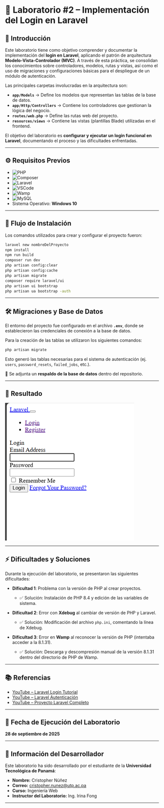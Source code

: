 
# 📝 Laboratorio #2 – Implementación del Login en Laravel  

## 📌 Introducción  
Este laboratorio tiene como objetivo comprender y documentar la implementación del **login en Laravel**, aplicando el patrón de arquitectura **Modelo-Vista-Controlador (MVC)**. A través de esta práctica, se consolidan los conocimientos sobre controladores, modelos, rutas y vistas, así como el uso de migraciones y configuraciones básicas para el despliegue de un módulo de autenticación.  

Las principales carpetas involucradas en la arquitectura son:  
- **`app/Models`** → Define los modelos que representan las tablas de la base de datos.  
- **`app/Http/Controllers`** → Contiene los controladores que gestionan la lógica del negocio.  
- **`routes/web.php`** → Define las rutas web del proyecto.  
- **`resources/views`** → Contiene las vistas (plantillas Blade) utilizadas en el frontend.  

El objetivo del laboratorio es **configurar y ejecutar un login funcional en Laravel**, documentando el proceso y las dificultades enfrentadas.  

---

## ⚙️ Requisitos Previos  

- ![PHP](https://img.shields.io/badge/PHP-8.4.0-blue?logo=php)  
- ![Composer](https://img.shields.io/badge/Composer-2.8.11-orange?logo=composer)  
- ![Laravel](https://img.shields.io/badge/Laravel-12-red?logo=laravel)  
- ![VSCode](https://img.shields.io/badge/Editor-VSCode-blue?logo=visualstudiocode)  
- ![Wamp](https://img.shields.io/badge/WampServer-green?logo=apache)  
- ![MySQL](https://img.shields.io/badge/MySQL/MariaDB-Database-yellow?logo=mysql)  
- Sistema Operativo: **Windows 10**  

---

## 🚀 Flujo de Instalación  

Los comandos utilizados para crear y configurar el proyecto fueron:  

```bash
laravel new nombreDelProyecto
npm install
npm run build
composer run dev
php artisan config:clear
php artisan config:cache
php artisan migrate
composer require laravel/ui
php artisan ui bootstrap
php artisan ua bootstrap -auth
```

---

## 🛠️ Migraciones y Base de Datos  

El entorno del proyecto fue configurado en el archivo **`.env`**, donde se establecieron las credenciales de conexión a la base de datos.  

Para la creación de las tablas se utilizaron los siguientes comandos:  

```bash
php artisan migrate
```

Esto generó las tablas necesarias para el sistema de autenticación (ej. `users`, `password_resets`, `failed_jobs`, etc.).  

📌 Se adjunta un **respaldo de la base de datos** dentro del repositorio.  

---

## 👀 Resultado  

![Resultado del Login](imagenes/resultado.png)  

---

## ⚡ Dificultades y Soluciones  

Durante la ejecución del laboratorio, se presentaron las siguientes dificultades:  

- **Dificultad 1**: Problema con la versión de PHP al crear proyectos.  
  - ✅ Solución: Instalación de PHP 8.4 y edición de las variables de sistema.  

- **Dificultad 2**: Error con **Xdebug** al cambiar de versión de PHP y Laravel.  
  - ✅ Solución: Modificación del archivo `php.ini`, comentando la línea de Xdebug.  

- **Dificultad 3**: Error en **Wamp** al reconocer la versión de PHP (intentaba acceder a la 8.1.31).  
  - ✅ Solución: Descarga y descompresión manual de la versión 8.1.31 dentro del directorio de PHP de Wamp.  

---

## 📚 Referencias  

- [YouTube – Laravel Login Tutorial](https://youtu.be/_Rsen6614Dg?si=wH2f0GiYjLP_NDMW)  
- [YouTube – Laravel Autenticación](https://youtu.be/V34YjN_vQok?si=bExDYV9qH0l0Nkd2)  
- [YouTube – Proyecto Laravel Completo](https://youtu.be/rn2LCOeNPds?si=zuDKYcwdXzZbOjhD)  

---

## 📅 Fecha de Ejecución del Laboratorio  
**28 de septiembre de 2025**  

---

## 👤 Información del Desarrollador  

Este laboratorio ha sido desarrollado por el estudiante de la **Universidad Tecnológica de Panamá**:  

- **Nombre:** Cristopher Núñez  
- **Correo:** cristopher.nunez@utp.ac.pa  
- **Curso:** Ingeniería Web  
- **Instructor del Laboratorio:** Ing. Irina Fong  

---
